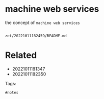 # machine web services

the concept of `machine web services`

```
```

` zet/20221011182459/README.md `

# Related

- 20221011181347
- 20221011182350

Tags:

    #notes
